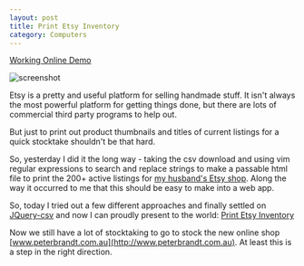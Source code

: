 ```yaml
---
layout: post
title: Print Etsy Inventory
category: Computers
---
```


[Working Online Demo](http://www.brandt.id.au/print-etsy-inventory)

![screenshot](https://veromarybrrr.files.wordpress.com/2016/05/printetsy.png?w=750)

Etsy is a pretty and useful platform for selling handmade stuff.  It isn't always the most powerful platform for getting things done, but there are lots of commercial third party programs to help out.

But just to print out product thumbnails and titles of current listings for a quick stocktake shouldn't be that hard.

So, yesterday I did it the long way - taking the csv download and using vim regular expressions to search and replace strings to make a passable html file to print the 200+ active listings for [my husband's Etsy shop](http://avalonprand.etsy.com).  Along the way it occurred to me that this should be easy to make into a web app.

So, today I tried out a few different approaches and finally settled on [JQuery-csv](https://github.com/evanplaice/jquery-csv) and now I can proudly present to the world: [Print Etsy Inventory](http://www.brandt.id.au/print-etsy-inventory)

Now we still have a lot of stocktaking to go to stock the new online shop [www.peterbrandt.com.au](http://www.peterbrandt.com.au).  At least this is a step in the right direction.
